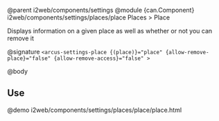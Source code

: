 @parent i2web/components/settings
@module {can.Component} i2web/components/settings/places/place Places > Place

Displays information on a given place as well as whether or not you can remove it

@signature `<arcus-settings-place {(place)}="place" {allow-remove-place}="false" {allow-remove-access}="false" >`

@body

## Use

@demo i2web/components/settings/places/place/place.html